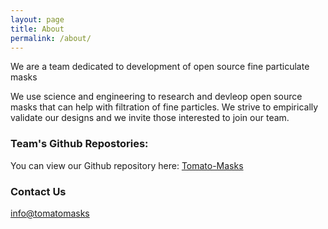 ```yaml
---
layout: page
title: About
permalink: /about/
---
```


We are a team dedicated to development of open source fine particulate masks

We use science and engineering to research and devleop open source masks that can help with filtration of fine particles. We strive to empirically validate our designs and we invite those interested to join our team.

### Team's Github Repostories:

You can view our Github repository here:
[Tomato-Masks](https://github.com/Tomato-Masks)


### Contact Us

[info@tomatomasks](mailto:asgari_parsian@hotmail.com)